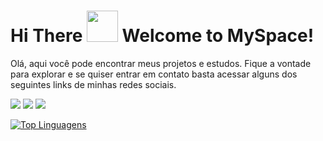 # Hi There <img src="https://em-content.zobj.net/source/microsoft-teams/363/waving-hand_medium-dark-skin-tone_1f44b-1f3fe_1f3fe.png" width="50px" height="50px" /> Welcome to MySpace!


Olá, aqui você pode encontrar meus projetos e estudos. Fique a vontade para explorar e se quiser entrar em contato basta acessar alguns dos seguintes links de minhas redes sociais.

 
<div> 
  
  <a href="https://instagram.com/matheus.francis" target="_blank"><img src="https://img.shields.io/badge/-Instagram-%23E4405F?style=for-the-badge&logo=instagram&logoColor=white" target="_blank"></a>
  <a href = "matheus.francisco.rr@gmail.com"><img src="https://img.shields.io/badge/-Gmail-%23333?style=for-the-badge&logo=gmail&logoColor=white" target="_blank"></a>
  <a href="https://www.linkedin.com/in/matheusfranciscorr/" target="_blank"><img src="https://img.shields.io/badge/-LinkedIn-%230077B5?style=for-the-badge&logo=linkedin&logoColor=white" target="_blank"></a> 
  
</div>

[![Top Linguagens](https://github-readme-stats.vercel.app/api/top-langs/?username=MatheusFran&layout=compact&theme=dark )](https://github.com/anuraghazra/github-readme-stats)


